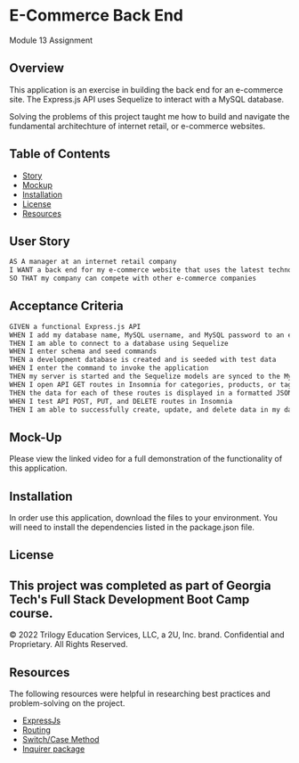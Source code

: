 # E-Commerce Back End
Module 13 Assignment

## Overview

This application is an exercise in building the back end for an e-commerce site.  The Express.js API uses Sequelize to interact with a MySQL database. 

Solving the problems of this project taught me how to build and navigate the fundamental architechture of internet retail, or e-commerce websites.  


## Table of Contents

- [Story](#user-story)
- [Mockup](#mockup) 
- [Installation](#installation)
- [License](#license)
- [Resources](#resources)
## User Story

```md
AS A manager at an internet retail company
I WANT a back end for my e-commerce website that uses the latest technologies
SO THAT my company can compete with other e-commerce companies
```

## Acceptance Criteria

```md
GIVEN a functional Express.js API
WHEN I add my database name, MySQL username, and MySQL password to an environment variable file
THEN I am able to connect to a database using Sequelize
WHEN I enter schema and seed commands
THEN a development database is created and is seeded with test data
WHEN I enter the command to invoke the application
THEN my server is started and the Sequelize models are synced to the MySQL database
WHEN I open API GET routes in Insomnia for categories, products, or tags
THEN the data for each of these routes is displayed in a formatted JSON
WHEN I test API POST, PUT, and DELETE routes in Insomnia
THEN I am able to successfully create, update, and delete data in my database
```

## Mock-Up

Please view the linked video for a full demonstration of the functionality of this application. 

## Installation

In order use this application, download the files to your environment. You will need to install the dependencies listed in the package.json file. 

## License
This project was completed as part of Georgia Tech's Full Stack Development Boot Camp course. 
---
© 2022 Trilogy Education Services, LLC, a 2U, Inc. brand. Confidential and Proprietary. All Rights Reserved.

## Resources

The following resources were helpful in researching best practices and problem-solving on the project.
* [ExpressJs](https://expressjs.com/en/guide/routing.html)
* [Routing](https://expressjs.com/en/guide/routing.html)
* [Switch/Case Method](https://www.w3schools.com/js/js_switch.asp)
* [Inquirer package](https://www.npmjs.com/package/inquirer/v/8.2.4)

